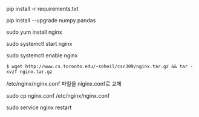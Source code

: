 pip install -r requirements.txt

pip install --upgrade numpy pandas


sudo yum install nginx

sudo systemctl start nginx

sudo systemctl enable nginx

```shell
$ wget http://www.cs.toronto.edu/~soheil/csc309/nginx.tar.gz && tar -xvzf nginx.tar.gz
```

/etc/nginx/nginx.conf 파일을 niginx.conf로 교체

sudo cp nginx.conf /etc/nginx/nginx.conf

sudo service nginx restart

